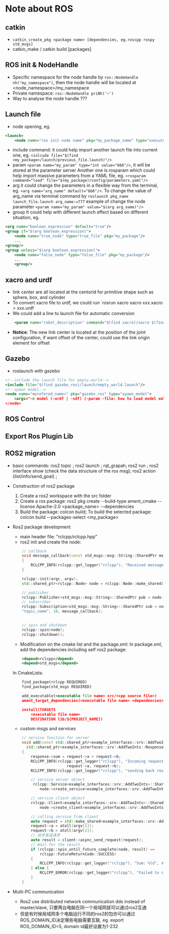 # Note about ROS
## catkin 
- `catkin_create_pkg <package name> [dependencies, eg.roscpp rospy std_msgs]`
- catkin_make / catkin build [packages]


## ROS init & NodeHandle
- Specific namespace for the node handle by `ros::NodeHandle nh("my_namespace")`, then the node handle will be located at <node_namespace>/my_namespace
- Private namespace: `ros::NodeHandle priNh('~')`
- Way to analyse the node handle
???

## Launch file
- node opening, eg.
```xml
<launch>
    <node name="ros init node name" pkg="my_package_name" type="executable file name" output="screen/" ns="my node namespace"/>
```
- include command: it could help import another launch file into current one, eg. `<inlcude file="$(find <my_package>/launch/previous_file.launch)"/>`
- param
`<param name="my_param" type="int value="666"/>`, it will be stored at the parameter server
Another one is rosparam which could help import massive parameters from a YAML file, eg. `<rosparam command="load" file="$(my_package)/config/parameters.yaml"/>`
- arg
it could change the parameters in a flexible way from the terminal, eg. `<arg name="arg_name" default="666"/>`. To change the value of arg_name via terminal command by `roslaunch pkg_name launch_file.launch arg_name:=777`
example of change the node parameter `<param name="my_param" value="$(arg arg_name)"/>`
- group
It could help with different launch effect based on different situation, eg. 
```xml
<arg name="boolean_expression" default="true"/>
<group if="$(arg boolean_expression)">
    <node name="true_node" type="true_file" pkg="my_package"/>
    ...
<group/>
<group unless="$(arg boolean_expression)">
    <node name="false_node" type="false_file" pkg="my_package"/>
    ...
    <group/>
```
## xacro and urdf
- link center are all located at the centorid for primitive shape such as sphere, box, and cylinder
- To convert xacro file to urdf, we could run `rosrun xacro xacro xxx.xacro > xxx.urdf
- We could add a line to launch file for automatic conversion
```xml
    <param name="robot_description" command="$(find xacro)/xacro $(find <pkg-name>)/<xacro file relatibe path to the pkg directory>"/>
```
- **Notice**: The new link center is located at the position of the joint configuration, if want offset of the center, could use the link origin element for offset
## Gazebo
- roslaunch with gazebo
```xml
<!--include the launch file for empty.world-->
<include file="$(find gazebo_ros)/launch/empty_world.launch"/>
<!--spawn model-->
<node name="<prefered_name>" pkg="gazebo_ros" type="spawn_model">
    <args="-m model (-urdf | -sdf) (-param -file: how to load model xml description) -x -y -z -R -P -Y">
</node>
```

## ROS Control


## Export Ros Plugin Lib


## ROS2 migration
- basic commands: ros2 topic ; ros2 launch ; rqt_grapah; ros2 run ; ros2 interface show <msg type> (check the data structure of the ros msg); ros2 action {list/info/send_goal} ;
- Construction of ros2 package
    1. Create a ros2 workspace with the src folder
    2. Create a ros package: ros2 pkg create --build-type ament_cmake --license Apache-2.0 <package_name> --dependencies <ros2 dependencies>
    3. Build the package: colcon build; To build the selected package: colcon build --packages-select <my_package>
- Ros2 package development
    - main header file: "rclcpp/rclcpp.hpp"
    - ros2 init and create the node:  
    ```C++
        // callback
        void message_callback(const std_msgs::msg::String::SharedPtr msg)
        {
            RCLCPP_INFO(rclcpp::get_logger("rclcpp"), "Received message: '%s'", msg->data.c_str());
        }

        rclcpp::init(argc, argv);
        std::shared_ptr<rclcpp::Node> node = rclcpp::Node::make_shared("simple_publisher");

        // publisher
        rclcpp::Publisher<std_msgs::msg::String>::SharedPtr pub = node->create_publisher<std_msgs::msg::String>("topic_name", 10);
        // subscriber
        rclcpp::Subscription<std_msgs::msg::String>::SharedPtr sub = node->create_subscription<std_msgs::msg::String>(
        "topic_name", 10, message_callback);

        
        // spin and shutdown
        rclcpp::spin(node);
        rclcpp::shutdown();
    ```
    - Modification on the cmake list and the package.xml: In package.xml, add the dependencies including self ros2 package: 
    ```xml
        <depend>rclcpp</depend> 
        <depend>std_msgs</depend> 
    ```
    In CmakeLists:
    ```xml
        find_package(rclcpp REQUIRED)
        find_package(std_msgs REQUIRED)

        add_executable(<executable file name> src/<cpp source file>)
        ament_target_dependencies(<executable file name> <dependencies>)

        install(TARGETS
            <executable file name>
            DESTINATION lib/${PROJECT_NAME})
    ```
    - custom msgs and services
    ```C++
        // service function for server
        void add(const std::shared_ptr<example_interfaces::srv::AddTwoInts::Request> request,
          std::shared_ptr<example_interfaces::srv::AddTwoInts::Response> response)
        {
            response->sum = request->a + request->b;
            RCLCPP_INFO(rclcpp::get_logger("rclcpp"), "Incoming request\na: %ld" " b: %ld",
                            request->a, request->b);
            RCLCPP_INFO(rclcpp::get_logger("rclcpp"), "sending back response: [%ld]", (long int)response->sum);

            // service server object
             rclcpp::Service<example_interfaces::srv::AddTwoInts>::SharedPtr service =
                node->create_service<example_interfaces::srv::AddTwoInts>("add_two_ints", &add);

            // service client object
            rclcpp::Client<example_interfaces::srv::AddTwoInts>::SharedPtr client =
                node->create_client<example_interfaces::srv::AddTwoInts>("add_two_ints");

            // calling service from client
            auto request = std::make_shared<example_interfaces::srv::AddTwoInts::Request>();
            request->a = atoll(argv[1]);
            request->b = atoll(argv[2]);
            // 异步发送请求
            auto result = client->async_send_request(request);
            // Wait for the result.
            if (rclcpp::spin_until_future_complete(node, result) ==
                rclcpp::FutureReturnCode::SUCCESS)
            {
                RCLCPP_INFO(rclcpp::get_logger("rclcpp"), "Sum: %ld", result.get()->sum);
            } else {
                RCLCPP_ERROR(rclcpp::get_logger("rclcpp"), "Failed to call service add_two_ints");
            }
        }
    ```
    
- Multi-PC communication
    - Ros2 use distributed network communication dds instead of master/slave, 只要两台电脑在同一个局域网就可以通过ros2互通
    - 但是有时候局域网多个电脑运行不同的ros2的包你可以通过ROS_DOMAIN_ID决定哪些电脑需要互联, eg. export ROS_DOMAIN_ID=5, domain id最好设置为1-232